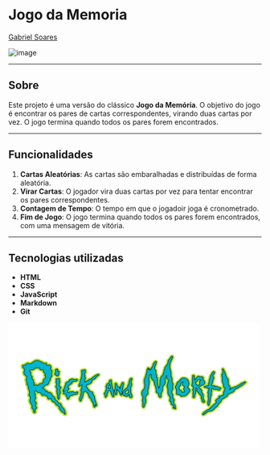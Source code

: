 # Jogo da Memoria

[Gabriel Soares](https://www.linkedin.com/in/gabriel-soares-3098782b0/)

![image](https://github.com/user-attachments/assets/2abf2b19-aa1f-42c1-a46c-8f8b400c0d72)

---

## Sobre
Este projeto é uma versão do clássico **Jogo da Memória**. O objetivo do jogo é encontrar os pares de cartas correspondentes, virando duas cartas por vez. O jogo termina quando todos os pares forem encontrados.

---

## Funcionalidades
1. **Cartas Aleatórias**: As cartas são embaralhadas e distribuídas de forma aleatória.
2. **Virar Cartas**: O jogador vira duas cartas por vez para tentar encontrar os pares correspondentes.
3. **Contagem de Tempo**: O tempo em que o jogadoir joga é cronometrado.
4. **Fim de Jogo**: O jogo termina quando todos os pares forem encontrados, com uma mensagem de vitória.

---

## Tecnologias utilizadas
- **HTML**
- **CSS**
- **JavaScript**
- **Markdown**
- **Git**

<img src="images/logo.png" alt="Image" height="250" width="500">
